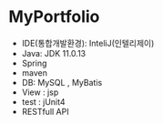 # MyPortfolio

- IDE(통합개발환경): InteliJ(인텔리제이)
- Java: JDK 11.0.13
- Spring 
- maven
- DB: MySQL , MyBatis
- View : jsp
- test : jUnit4
- RESTfull API
